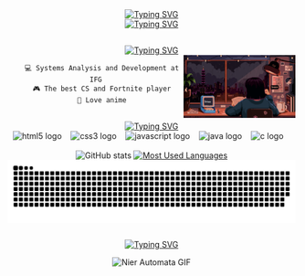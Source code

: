 <!-- introdução -->

<div align="center">
  <a href="https://git.io/typing-svg">
    <img src="https://readme-typing-svg.demolab.com?font=Fira+Code&weight=500&size=22&pause=1000&color=FFFFFF&center=true&vCenter=true&random=false&width=524&lines=Hello,world!🌎" alt="Typing SVG">
  </a>
</div>

<!-- Hello World -->
<div align="center">
  <a href="https://git.io/typing-svg">
    <img src="https://readme-typing-svg.demolab.com?font=Fira+Code&weight=500&size=22&pause=1000&color=FFFFFF&center=true&vCenter=true&random=false&width=524&lines=+Welcome+to+my+profile!+%CB%99%E1%B5%95%CB%99+" alt="Typing SVG">
  </a>
</div>

<!--linha-->
  <div align="center">

  ##
 
  </div>

<!-- Sobre mim -->
<div align="center">
  <a href="https://git.io/typing-svg">
    <img src="https://readme-typing-svg.demolab.com?font=Fira+Code&weight=500&size=22&pause=1000&color=FFFFFF&center=true&vCenter=true&random=false&width=524&lines=About+me" alt="Typing SVG">
  </a>
</div>
<img align="right" alt="" height="110px" src="./src/study.gif">
<div align="center">
  
     ‎  💻 Systems Analysis and Development at IFG
       🎮 The best CS and Fortnite player
       💜 Love anime
 


<!--linha-->
  <div align="center">

  ##
 
  </div>

<!-- Stack -->
<div align="center">
  <a href="https://git.io/typing-svg">
    <img src="https://readme-typing-svg.demolab.com?font=Fira+Code&weight=500&size=22&pause=1000&color=FFFFFF&center=true&vCenter=true&random=false&width=524&lines=Stack" alt="Typing SVG">
  </a>
</div>


<div align="center">

<div align="center">
  <img src="https://cdn.jsdelivr.net/gh/devicons/devicon/icons/html5/html5-original.svg" height="25" alt="html5 logo"  />
  <img width="8" />
  <img src="https://cdn.jsdelivr.net/gh/devicons/devicon/icons/css3/css3-original.svg" height="25" alt="css3 logo"  />
  <img width="8" />
  <img src="https://cdn.jsdelivr.net/gh/devicons/devicon/icons/javascript/javascript-plain.svg" height="25" alt="javascript logo"  />
  <img width="8" />
  <img src="https://cdn.jsdelivr.net/gh/devicons/devicon/icons/java/java-original.svg" height="25" alt="java logo"  />
  <img width="8" />
  <img src="https://cdn.jsdelivr.net/gh/devicons/devicon/icons/c/c-original.svg" height="25" alt="c logo"  />
  <img width="8" />


<!-- GitHub Status-->
<div style="text-align: center;" align="center">
 <br>
  <img src="https://github-readme-stats-git-masterrstaa-rickstaa.vercel.app/api?username=worshey&hide_title=true&show_icons=true&include_all_commits=false&count_private=true&line_height=25&hide=issues&bg_color=000&title_color=FF00F6&text_color=FFF&border_radius=3&border_color=36123c&icon_color=FF00F6&theme=jolly" alt="GitHub stats">

  <a href="https://github.com/worshey/github-readme-stats">
    <img src="https://github-readme-stats-git-masterrstaa-rickstaa.vercel.app/api/top-langs/?username=worshey&line_height=10&card_width=290&layout=compact&hide_title=false&count_private=true&langs_count=4&show_icons=true&title_color=FF00F6&hide=html,css&bg_color=000&text_color=8B8B8B&border_radius=3&border_color=561760&count_private=true" alt="Most Used Languages">
  </a>
</div>

<!-- Cobrinha-->

<picture align="center">
  <source media="(prefers-color-scheme: dark)" srcset="https://raw.githubusercontent.com/worshey/worshey/output/github-contribution-grid-snake-dark.svg">
  <source media="(prefers-color-scheme: light)" srcset="https://raw.githubusercontent.com/worshey/worshey/output/github-contribution-grid-snake-dark.svg">
  <img align="center" alt="github contribution grid snake animation" src="https://raw.githubusercontent.com/mari4souza/mari4souza/output/github-contribution-grid-snake.svg">
</picture>

<!--linha-->
  <div align="center">

  ##
 
  </div>

<!-- Obrigado por vir -->
<div align="center">
  <a href="https://git.io/typing-svg">
    <img src="https://readme-typing-svg.demolab.com?font=Fira+Code&weight=500&size=22&pause=1000&color=FFFFFF&center=true&vCenter=true&random=false&width=524&lines=Thanks+for+coming!!👋🏻" alt="Typing SVG">
  </a>
</div>

  ![Nier Automata GIF](https://media.tenor.com/wXTBjfz4VlQAAAAj/nier-automata.gif)





































































